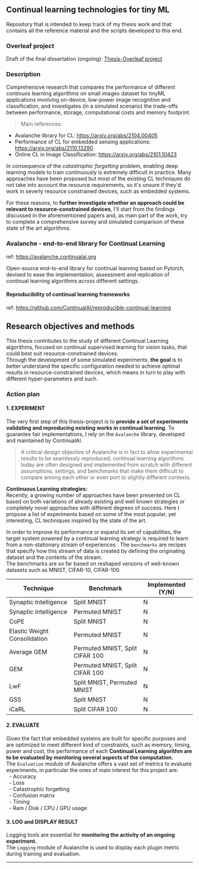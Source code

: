 ## Continual learning technologies for tiny ML
Repository that is intended to keep track of my thesis work and that contains all the reference material and the scripts developed to this end.

### Overleaf project
Draft of the final dissertation (ongoing): [Thesis-Overleaf project](https://www.overleaf.com/read/cxcxbjznmrxx)

### Description
Comprehensive research that compares the performance of different continuos learning algorithms on small images dataset for tinyML applications involving on-device, low-power image recognition and classification, and investigates (in a simulated scenario) the trade-offs between performance, storage, computational costs and memory footprint.

> Main references:
- Avalanche library for CL: https://arxiv.org/abs/2104.00405
- Performance of CL for embedded sensing applications: https://arxiv.org/abs/2110.13290
- Online CL in Image Classification: https://arxiv.org/abs/2101.10423

In consequence of the *catastrophic forgetting* problem, enabling deep learning models to train continuously is extremely difficult in practice. Many approaches have been proposed but most of the existing CL techniques do not take into account the resource requirements, so it's unsure if they'd work in severly resource constrained devices, such as embedded systems.

For these reasons, to **further investigate whether an approach could be relevant to resource-constrained devices**, I'll start from the findings discussed in the aforementioned papers and, as main part of the work, try to complete a comprehensive survey and simulated comparison of these state of the art algorithms.

### Avalanche - end-to-end library for Continual Learning
ref: https://avalanche.continualai.org

Open-source end-to-end library for continual learning based on Pytorch, devised to ease the implementation, assessment and replication of continual learning algorithms across different settings.

#### Reproducibility of continual learning frameworks
ref: https://github.com/ContinualAI/reproducible-continual-learning

## Research objectives and methods
This thesis contributes to the study of different Continual Learning algorithms, focused on continual supervised learning for vision tasks, that could best suit resource-constrained devices.  
Through the development of some simulated experiments, **the goal** is to better understand the specific configuration needed to achieve optimal results in resource-constrained devices, which means in turn to play with different hyper-parameters and such.

### Action plan

#### 1. EXPERIMENT  
The very first step of this thesis-project is to **provide a set of experiments validating and reproducing existing works in continual learning.**
To guarantee fair implementations, I rely on the `Avalanche` library, developed and maintained by ContinualAI.  
> A critical design objective of Avalanche is in fact to allow experimental results to be seamlessly reproduced; continual learning algorithms today are often
designed and implemented from scratch with different assumptions, settings, and benchmarks that make them difficult to compare among each other or even port to slightly different contexts.

**Continuous Learning strategies:**  
Recently, a growing number of approaches have been presented on CL based on both variations of already existing and well known strategies or completely novel approaches with different degrees of success. Here I propose a list of experiments based on some of the most popular, yet interesting, CL techniques inspired by the state of the art.

In order to improve its performance or expand its set of capabilities, the target system powered by a continual learning strategy is required to learn from a non-stationary stream of experiences . The `benchmarks` are recipes that specify how this stream of data is created by defining the originating dataset and the contents of the stream.  
The benchmarks are so far based on reshaped versions of well-known datasets such as MNIST, CIFAR-10, CIFAR-100.

Technique | Benchmark | Implemented (Y/N)           
---|---------------------|-----
Synaptic Intelligence | Split MNIST | N         
Synaptic Intelligence | Permuted MNIST | N       
CoPE | Split MNIST | N                      
Elastic Weight Consolidation | Permuted MNIST | N       
Average GEM | Permuted MNIST, Split CIFAR 100 | N      
GEM | Permuted MNIST, Split CIFAR 100 | N              
LwF | Split MNIST, Permuted MNIST | N       
GSS | Split MNIST | N          
iCaRL | Split CIFAR 100 | N      

#### 2. EVALUATE  
Given the fact that embedded systems are built for specific purposes and are optimized to meet different kind of constraints, such as memory, timing, power and cost, the performance of each **Continual Learning algorithm are to be evaluated by monitoring several aspects of the computation.**  
The `Evaluation` module of Avalanche offers a vast set of metrics to evaluate experiments, in particular the ones of main interest for this project are:  
&nbsp; - Accuracy  
&nbsp; - Loss  
&nbsp; - Catastrophic forgetting  
&nbsp; - Confusion matrix  
&nbsp; - Timing  
&nbsp; - Ram / Disk / CPU / GPU usage  

#### 3. LOG and DISPLAY RESULT
Logging tools are essential for **monitoring the activity of an ongoing experiment.**  
The `Logging` module of Avalanche is used to display each plugin metric during training and evaluation.
***
